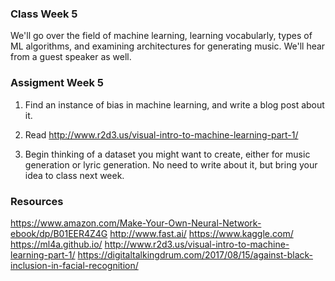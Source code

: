 ### Class Week 5

We'll go over the field of machine learning, learning vocabularly, types of ML algorithms, and examining architectures for generating music. We'll hear from a guest speaker as well.

### Assigment Week 5

1) Find an instance of bias in machine learning, and write a blog post about it. 

2) Read http://www.r2d3.us/visual-intro-to-machine-learning-part-1/

3) Begin thinking of a dataset you might want to create, either for music generation or lyric generation. No need to write about it, but bring your idea to class next week.

### Resources

https://www.amazon.com/Make-Your-Own-Neural-Network-ebook/dp/B01EER4Z4G
http://www.fast.ai/
https://www.kaggle.com/
https://ml4a.github.io/
http://www.r2d3.us/visual-intro-to-machine-learning-part-1/
https://digitaltalkingdrum.com/2017/08/15/against-black-inclusion-in-facial-recognition/